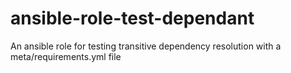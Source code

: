 # ansible-role-test-dependant
An ansible role for testing transitive dependency resolution with a meta/requirements.yml file
